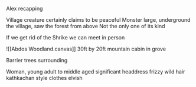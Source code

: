 Alex recapping



Village creature certainly claims to be peaceful
Monster large, underground the village, saw the forest from above
Not the only one of its kind

If we get rid of the Shrike we can meet in person

![[Abdos Woodland.canvas]]
30ft by 20ft mountain cabin in grove

Barrier trees surrounding

Woman, young adult to middle aged
significant headdress
frizzy wild hair
kathkachan style clothes
elvish
